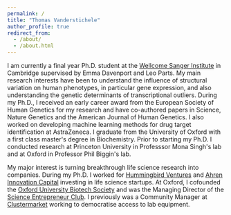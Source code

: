 ```yaml
---
permalink: /
title: "Thomas Vanderstichele"
author_profile: true
redirect_from: 
  - /about/
  - /about.html
---
```


I am currently a final year Ph.D. student at the [Wellcome Sanger Institute](https://www.sanger.ac.uk) in Cambridge supervised by Emma Davenport and Leo Parts. My main research interests have been to understand the influence of structural variation on human phenotypes, in particular gene expression, and also understanding the genetic determinants of transcriptional outliers. During my Ph.D., I received an early career award from the European Society of Human Genetics for my research and have co-authored papers in Science, Nature Genetics and the American Journal of Human Genetics. I also worked on developing machine learning methods for drug target identification at AstraZeneca. I graduate from the University of Oxford with a first class master's degree in Biochemistry. Prior to starting my Ph.D. I conducted research at Princeton University in Professsor Mona Singh's lab and at Oxford in Professor Phil Biggin's lab. 

My major interest is turning breakthrough life science research into companies. During my Ph.D. I worked for [Hummingbird Ventures](https://www.hummingbird.vc) and [Ahren Innovation Capital](https://www.ahreninnovationcapital.com) investing in life science startups. At Oxford, I cofounded the [Oxford University Biotech Society](https://oxfordbiotech.uk) and was the Managing Director of the [Science Entrepreneur Club](https://www.science-entrepreneur.com). I previously was a Community Manager at [Clustermarket](https://clustermarket.com) working to democratise access to lab equipment. 
